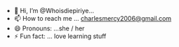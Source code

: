 - 👋 Hi, I’m @Whoisdiepiriye...
- 📫 How to reach me ... charlesmercy2006@gmail.com
- 😄 Pronouns: ...she / her
- ⚡ Fun fact: ... love learning stuff

<!---
Whoisdiepiriye/Whoisdiepiriye is a ✨ special ✨ repository because its `README.md` (this file) appears on your GitHub profile.
You can click the Preview link to take a look at your changes.
--->
